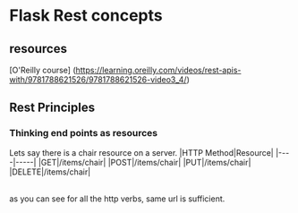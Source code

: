 # Flask Rest concepts

## resources
[O'Reilly course] (https://learning.oreilly.com/videos/rest-apis-with/9781788621526/9781788621526-video3_4/)

## Rest Principles

### Thinking end points as resources
Lets say there is a chair resource on a server.
|HTTP Method|Resource|
|----|-----|
|GET|/items/chair|
|POST|/items/chair|
|PUT|/items/chair|
|DELETE|/items/chair|

<br>
as you can see for all the http verbs, same url is sufficient.